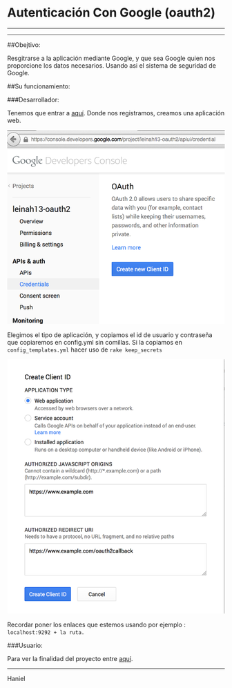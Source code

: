 # Autenticación Con Google (oauth2)
---------
---------

##Obejtivo:

Resgitrarse a la aplicación mediante Google, y que sea Google quien nos proporcione los datos necesarios. Usando asi el sistema de seguridad de Google.

##Su funcionamiento:

###Desarrollador:

Tenemos que entrar a [aquí](https://code.google.com/apis/console/). Donde nos registramos, creamos una aplicación web.

![Crear Aplicación Web](./img/imagen1.png)

Elegimos el tipo de aplicación, y copiamos el id de usuario y contraseña que copiaremos en config.yml sin comillas.
Si la copiamos en `config_templates.yml` hacer uso de `rake keep_secrets`

![Tipo de aplicación](./img/imagen2.png)

Recordar poner los enlaces que estemos usando por ejemplo : `localhost:9292 + la ruta.`

###Usuario:
	
Para ver la finalidad del proyecto entre [aquí](http://leinah-oauth2.herokuapp.com/).

------

Haniel
